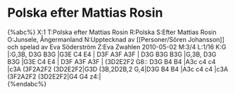 # Polska efter Mattias Rosin

{%abc%}
X:1
T:Polska efter Mattias Rosin
R:Polska
S:Efter Mattias Rosin
O:Junsele, Ångermanland
N:Upptecknad av [[Personer/Sören Johansson]] och spelad av Eva Söderström 
Z:Eva Zwahlen 2010-05-02
M:3/4
L:1/16
K:G
|:G,3B, D3G B3G |G3E C4 E4 | D3F A3F A3F | D3G B3G B3G |G,3B, D3G B3G |G3E C4 E4 | D3F A3F A3F | (3D2E2F2 G8:: D3G B4 B4 |A3c c4 c4 |c3A (3F2A2F2 (3D2E2F2|G3D (3B,2D2B,2 G,4|D3G B4 B4 |A3c c4 c4 |c3A (3F2A2F2 (3D2E2F2|G4 G4 z4:|  
{%endabc%}
